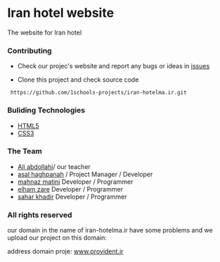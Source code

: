 Iran hotel website
========== 
The website  for Iran hotel  

 
### Contributing

* Check our projec's website and report any bugs or ideas in [issues](https://github.com/1schools-projects/iran-hotelma.ir/issues)

* Clone this project and check source code
```
 https://github.com/1schools-projects/iran-hotelma.ir.git
```
   
### Buliding Technologies
* [HTML5](http://ali.md/wiki/html5)
* [CSS3](http://ali.md/css3ref)

   
### The Team
* [Ali abdollahi](https://github.com/alimd)/ our teacher 
* [asal haghpanah](https://github.com/ahp) / Project Manager / Developer
* [mahnaz matini](https://github.com/mahnaz-m) Developer / Programmer
* [elham zare](https://github.com/elizk) Developer / Programmer
* [sahar khadir](https://github.com/saharkhadir) Developer / Programmer

### All rights reserved ###

our domain in the  name of iran-hotelma.ir have some problems and  we upload our project on this domain:
 
address domain proje:
   www.provident.ir




